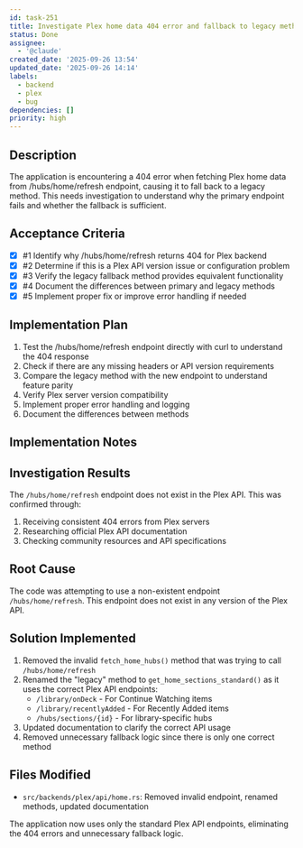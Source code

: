 ```yaml
---
id: task-251
title: Investigate Plex home data 404 error and fallback to legacy method
status: Done
assignee:
  - '@claude'
created_date: '2025-09-26 13:54'
updated_date: '2025-09-26 14:14'
labels:
  - backend
  - plex
  - bug
dependencies: []
priority: high
---
```


## Description

The application is encountering a 404 error when fetching Plex home data from /hubs/home/refresh endpoint, causing it to fall back to a legacy method. This needs investigation to understand why the primary endpoint fails and whether the fallback is sufficient.

## Acceptance Criteria
<!-- AC:BEGIN -->
- [x] #1 Identify why /hubs/home/refresh returns 404 for Plex backend
- [x] #2 Determine if this is a Plex API version issue or configuration problem
- [x] #3 Verify the legacy fallback method provides equivalent functionality
- [x] #4 Document the differences between primary and legacy methods
- [x] #5 Implement proper fix or improve error handling if needed
<!-- AC:END -->


## Implementation Plan

1. Test the /hubs/home/refresh endpoint directly with curl to understand the 404 response
2. Check if there are any missing headers or API version requirements
3. Compare the legacy method with the new endpoint to understand feature parity
4. Verify Plex server version compatibility
5. Implement proper error handling and logging
6. Document the differences between methods


## Implementation Notes

## Investigation Results

The `/hubs/home/refresh` endpoint does not exist in the Plex API. This was confirmed through:
1. Receiving consistent 404 errors from Plex servers
2. Researching official Plex API documentation
3. Checking community resources and API specifications


## Root Cause

The code was attempting to use a non-existent endpoint `/hubs/home/refresh`. This endpoint does not exist in any version of the Plex API.

## Solution Implemented

1. Removed the invalid `fetch_home_hubs()` method that was trying to call `/hubs/home/refresh`
2. Renamed the "legacy" method to `get_home_sections_standard()` as it uses the correct Plex API endpoints:
   - `/library/onDeck` - For Continue Watching items
   - `/library/recentlyAdded` - For Recently Added items
   - `/hubs/sections/{id}` - For library-specific hubs
3. Updated documentation to clarify the correct API usage
4. Removed unnecessary fallback logic since there is only one correct method

## Files Modified

- `src/backends/plex/api/home.rs`: Removed invalid endpoint, renamed methods, updated documentation

The application now uses only the standard Plex API endpoints, eliminating the 404 errors and unnecessary fallback logic.
